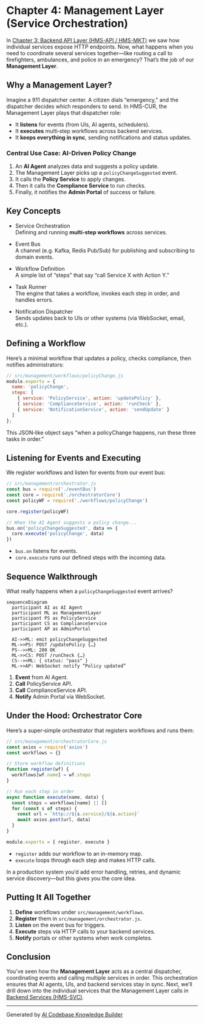 # Chapter 4: Management Layer (Service Orchestration)

In [Chapter 3: Backend API Layer (HMS-API / HMS-MKT)](03_backend_api_layer__hms_api___hms_mkt__.md) we saw how individual services expose HTTP endpoints. Now, what happens when you need to coordinate several services together—like routing a call to firefighters, ambulances, and police in an emergency? That’s the job of our **Management Layer**.

## Why a Management Layer?

Imagine a 911 dispatcher center. A citizen dials “emergency,” and the dispatcher decides which responders to send. In HMS-CUR, the Management Layer plays that dispatcher role:

- It **listens** for events (from UIs, AI agents, schedulers).  
- It **executes** multi‐step workflows across backend services.  
- It **keeps everything in sync**, sending notifications and status updates.

### Central Use Case: AI-Driven Policy Change

1. An **AI Agent** analyzes data and suggests a policy update.  
2. The Management Layer picks up a `policyChangeSuggested` event.  
3. It calls the **Policy Service** to apply changes.  
4. Then it calls the **Compliance Service** to run checks.  
5. Finally, it notifies the **Admin Portal** of success or failure.

## Key Concepts

- Service Orchestration  
  Defining and running **multi‐step workflows** across services.

- Event Bus  
  A channel (e.g. Kafka, Redis Pub/Sub) for publishing and subscribing to domain events.

- Workflow Definition  
  A simple list of “steps” that say “call Service X with Action Y.”

- Task Runner  
  The engine that takes a workflow, invokes each step in order, and handles errors.

- Notification Dispatcher  
  Sends updates back to UIs or other systems (via WebSocket, email, etc.).

## Defining a Workflow

Here’s a minimal workflow that updates a policy, checks compliance, then notifies administrators:

```js
// src/management/workflows/policyChange.js
module.exports = {
  name: 'policyChange',
  steps: [
    { service: 'PolicyService', action: 'updatePolicy' },
    { service: 'ComplianceService', action: 'runCheck' },
    { service: 'NotificationService', action: 'sendUpdate' }
  ]
};
```
This JSON‐like object says “when a policyChange happens, run these three tasks in order.”

## Listening for Events and Executing

We register workflows and listen for events from our event bus:

```js
// src/management/orchestrator.js
const bus = require('./eventBus')
const core = require('./orchestratorCore')
const policyWF = require('./workflows/policyChange')

core.register(policyWF)

// When the AI Agent suggests a policy change...
bus.on('policyChangeSuggested', data => {
  core.execute('policyChange', data)
})
```
- `bus.on` listens for events.  
- `core.execute` runs our defined steps with the incoming data.

## Sequence Walkthrough

What really happens when a `policyChangeSuggested` event arrives?

```mermaid
sequenceDiagram
  participant AI as AI Agent
  participant ML as ManagementLayer
  participant PS as PolicyService
  participant CS as ComplianceService
  participant AP as AdminPortal

  AI->>ML: emit policyChangeSuggested
  ML->>PS: POST /updatePolicy {…}
  PS-->>ML: 200 OK
  ML->>CS: POST /runCheck {…}
  CS-->>ML: { status: "pass" }
  ML->>AP: WebSocket notify “Policy updated”
```

1. **Event** from AI Agent.  
2. **Call** PolicyService API.  
3. **Call** ComplianceService API.  
4. **Notify** Admin Portal via WebSocket.

## Under the Hood: Orchestrator Core

Here’s a super‐simple orchestrator that registers workflows and runs them:

```js
// src/management/orchestratorCore.js
const axios = require('axios')
const workflows = {}

// Store workflow definitions
function register(wf) {
  workflows[wf.name] = wf.steps
}

// Run each step in order
async function execute(name, data) {
  const steps = workflows[name] || []
  for (const s of steps) {
    const url = `http://${s.service}/${s.action}`
    await axios.post(url, data)
  }
}

module.exports = { register, execute }
```

- `register` adds our workflow to an in-memory map.  
- `execute` loops through each step and makes HTTP calls.

In a production system you’d add error handling, retries, and dynamic service discovery—but this gives you the core idea.

## Putting It All Together

1. **Define** workflows under `src/management/workflows`.  
2. **Register** them in `src/management/orchestrator.js`.  
3. **Listen** on the event bus for triggers.  
4. **Execute** steps via HTTP calls to your backend services.  
5. **Notify** portals or other systems when work completes.

## Conclusion

You’ve seen how the **Management Layer** acts as a central dispatcher, coordinating events and calling multiple services in order. This orchestration ensures that AI agents, UIs, and backend services stay in sync. Next, we’ll drill down into the individual services that the Management Layer calls in [Backend Services (HMS-SVC)](05_backend_services__hms_svc__.md).

---

Generated by [AI Codebase Knowledge Builder](https://github.com/The-Pocket/Tutorial-Codebase-Knowledge)
